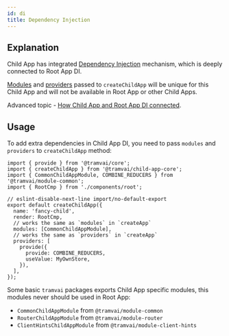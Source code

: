 ```yaml
---
id: di
title: Dependency Injection
---
```


## Explanation

Child App has integrated [Dependency Injection](concepts/di.md) mechanism, which is deeply connected to Root App DI.

[Modules](concepts/module.md) and [providers](concepts/provider.md) passed to `createChildApp` will be unique for this Child App and will not be available in Root App or other Child Apps.

Advanced topic - [How Child App and Root App DI connected](03-features/016-child-app/013-workflow.md#dependency-injection).

## Usage

To add extra dependencies in Child App DI, you need to pass `modules` and `providers` to `createChildApp` method:

```tsx
import { provide } from '@tramvai/core';
import { createChildApp } from '@tramvai/child-app-core';
import { CommonChildAppModule, COMBINE_REDUCERS } from '@tramvai/module-common';
import { RootCmp } from './components/root';

// eslint-disable-next-line import/no-default-export
export default createChildApp({
  name: 'fancy-child',
  render: RootCmp,
  // works the same as `modules` in `createApp`
  modules: [CommonChildAppModule],
  // works the same as `providers` in `createApp`
  providers: [
    provide({
      provide: COMBINE_REDUCERS,
      useValue: MyOwnStore,
    }),
  ],
});
```

Some basic `tramvai` packages exports Child App specific modules, this modules never should be used in Root App:

- `CommonChildAppModule` from `@tramvai/module-common`
- `RouterChildAppModule` from `@tramvai/module-router`
- `ClientHintsChildAppModule` from `@tramvai/module-client-hints`

